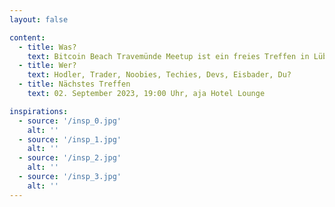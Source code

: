 ```yaml
---
layout: false

content:
  - title: Was?
    text: Bitcoin Beach Travemünde Meetup ist ein freies Treffen in Lübeck-Travemünde für alle Bitcoin-Interessenten. Alle ist willkommen!
  - title: Wer?
    text: Hodler, Trader, Noobies, Techies, Devs, Eisbader, Du?
  - title: Nächstes Treffen
    text: 02. September 2023, 19:00 Uhr, aja Hotel Lounge

inspirations:
  - source: '/insp_0.jpg'
    alt: ''
  - source: '/insp_1.jpg'
    alt: ''
  - source: '/insp_2.jpg'
    alt: ''
  - source: '/insp_3.jpg'
    alt: ''
---
```

